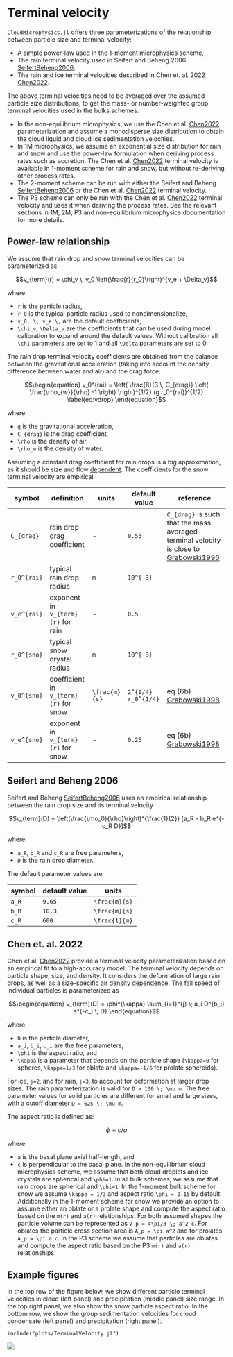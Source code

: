 # Terminal velocity

`CloudMicrophysics.jl` offers three parameterizations of the relationship between
particle size and terminal velocity:
 - A simple power-law used in the 1-moment microphysics scheme,
 - The rain terminal velocity used in Seifert and Beheng 2006 [SeifertBeheng2006](@cite),
 - The rain and ice terminal velocities described in Chen et. al. 2022  [Chen2022](@cite).

The above terminal velocities need to be averaged over the assumed
  particle size distributions, to get the mass- or number-weighted
  group terminal velocities used in the bulks schemes:
 - In the non-equilibrium microphysics, we use the Chen et al. [Chen2022](@cite) parameterization and assume a
   monodisperse size distribution to obtain the cloud liquid and cloud ice sedimentation velocities.
 - In 1M microphysics, we assume an exponential size distribution for rain and snow
   and use the power-law formulation when deriving process rates such as accretion.
   The Chen et al. [Chen2022](@cite) terminal velocity is available in 1-moment scheme
   for rain and snow, but without re-deriving other process rates.
 - The 2-moment scheme can be run with either the Seifert and Beheng [SeifertBeheng2006](@cite)
   or the Chen et al. [Chen2022](@cite) terminal velocity.
 - The P3 scheme can only be run with the Chen et al. [Chen2022](@cite) terminal velocity
   and uses it when deriving the process rates.
See the relevant sections in 1M, 2M, P3 and non-equilibrium microphysics documentation
  for more details.

## Power-law relationship

We assume that rain drop and snow terminal velocities can be parameterized as
```math
v_{term}(r) = \chi_v \, v_0 \left(\frac{r}{r_0}\right)^{v_e + \Delta_v}
```
where:
 - ``r`` is the particle radius,
 - ``r_0`` is the typical particle radius used to nondimensionalize,
 - ``v_0, \, v_e \,`` are the default  coefficients,
 - ``\chi_v``, ``\Delta_v``
   are the coefficients that can be used during model calibration to expand
   around the default values.
   Without calibration all ``\chi`` parameters are set to 1
   and all ``\Delta`` parameters are set to 0.

The rain drop terminal velocity coefficients are obtained from the
  balance between the gravitational acceleration (taking into account
  the density difference between water and air) and the drag force:
```math
\begin{equation}
v_0^{rai} =
  \left(
    \frac{8}{3 \, C_{drag}} \left( \frac{\rho_{w}}{\rho} -1 \right)
  \right)^{1/2} (g r_0^{rai})^{1/2}
\label{eq:vdrop}
\end{equation}
```
where:
 - ``g`` is the gravitational acceleration,
 - ``C_{drag}`` is the drag coefficient,
 - ``\rho`` is the density of air,
 - ``\rho_w`` is the density of water.

Assuming a constant drag coefficient for rain drops is a big approximation,
  as it should be size and flow
  [dependent](https://www1.grc.nasa.gov/beginners-guide-to-aeronautics/drag-of-a-sphere/).
The coefficients for the snow terminal velocity are empirical.

|    symbol     |         definition                      | units           | default value         | reference |
|---------------|-----------------------------------------|-----------------|-----------------------|-----------|
|``C_{drag}``   | rain drop drag coefficient              | -               | ``0.55``              | ``C_{drag}`` is such that the mass averaged terminal velocity is close to [Grabowski1996](@cite) |
|``r_0^{rai}``  | typical rain drop radius                | ``m``           | ``10^{-3} ``          |           |
|``v_e^{rai}``  | exponent in ``v_{term}(r)`` for rain    | -               | ``0.5``               |           |
|``r_0^{sno}``  | typical snow crystal radius             | ``m``           | ``10^{-3} ``          |           |
|``v_0^{sno}``  | coefficient in ``v_{term}(r)`` for snow | ``\frac{m}{s}`` | ``2^{9/4} r_0^{1/4}`` | eq (6b) [Grabowski1998](@cite) |
|``v_e^{sno}``  | exponent in ``v_{term}(r)`` for snow    | -               | ``0.25``              | eq (6b) [Grabowski1998](@cite) |

## Seifert and Beheng 2006

Seifert and Beheng [SeifertBeheng2006](@cite) uses an empirical relationship between the rain drop size
  and its terminal velocity
```math
v_{term}(D) = \left(\frac{\rho_0}{\rho}\right)^{\frac{1}{2}} [a_R - b_R e^{-c_R D}]
```
where:
 - ``a_R``, ``b_R`` and ``c_R`` are  free parameters,
 - ``D`` is the rain drop diameter.

The default parameter values are

|   symbol                   | default value | units           |
|----------------------------|---------------|-----------------|
|``a_R``                     | ``9.65``      | ``\frac{m}{s}`` |
|``b_R``                     | ``10.3``      | ``\frac{m}{s}`` |
|``c_R``                     | ``600``       | ``\frac{1}{m}`` |

## Chen et. al. 2022

Chen et al. [Chen2022](@cite) provide a terminal velocity parameterization
  based on an empirical fit to a high-accuracy model.
The terminal velocity depends on particle shape, size, and density.
It considers the deformation of large rain drops,
  as well as a size-specific air density dependence.
The fall speed of individual particles is parameterized as
```math
\begin{equation}
    v_{term}(D) = \phi^{\kappa} \sum_{i=1}^{j} \; a_i D^{b_i} e^{-c_i \; D}
\end{equation}
```
where:
 - ``D`` is the particle diameter,
 - ``a_i``, ``b_i``, ``c_i`` are the free parameters,
 - ``\phi`` is the aspect ratio, and
 - ``\kappa`` is a parameter that depends on the particle shape
   (``\kappa=0`` for spheres, ``\kappa=1/3`` for oblate and ``\kappa=-1/6`` for prolate spheroids).

For ice, ``j=2``, and for rain, ``j=3``, to account for deformation at larger drop sizes.
The rain parameterization is valid for ``D > 100 \; \mu m``.
The free parameter values for solid particles are different for small and large sizes,
  with a cutoff diameter ``D = 625 \; \mu m``.

The aspect ratio is defined as:
```math
\begin{equation}
    \phi \equiv c/a
\end{equation}
```
where:
 - ``a`` is the basal plane axial half-length, and
 - ``c`` is perpendicular to the basal plane.
In the non-equilibrium cloud microphysics scheme, we assume that both cloud
  droplets and ice crystals are spherical and ``\phi=1``.
In all bulk schemes, we assume that rain drops are spherical and ``\phi=1``.
In the 1-moment bulk scheme for snow we assume ``\kappa = 1/3``
  and aspect ratio ``\phi = 0.15`` by default.
Additionally in the 1-moment scheme for snow we provide an option
  to assume either an oblate or a prolate shape and compute the aspect ratio
  based on the ``m(r)`` and ``a(r)`` relationships.
For both assumed shapes the particle volume can be represented as ``V_p = 4\pi/3 \; a^2 c``.
For oblates the particle cross section area is ``A_p = \pi a^2``
  and for prolates ``A_p = \pi a c``.
In the P3 scheme we assume that particles are oblates and
  compute the aspect ratio based on the P3 ``m(r)`` and ``a(r)`` relationships.

## Example figures

In the top row of the figure below, we show different particle terminal velocities
  in cloud (left panel) and precipitation (middle panel) size range.
In the top right panel, we also show the snow particle aspect ratio.
In the bottom row, we show the group sedimentation velocities for cloud condensate (left panel)
  and precipitation (right panel).

```@example
include("plots/TerminalVelocity.jl")
```
![](1M_individual_terminal_velocity_comparisons.svg)
